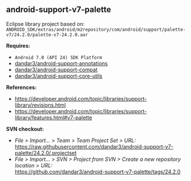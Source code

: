 ## android-support-v7-palette

Eclipse library project based on:<br/>
`ANDROID_SDK/extras/android/m2repository/com/android/support/palette-v7/24.2.0/palette-v7-24.2.0.aar`

**Requires:**
- `Android 7.0 (API 24) SDK Platform`
- [dandar3/android-support-annotations](https://github.com/dandar3/android-support-annotations/tree/24.2.0)
- [dandar3/android-support-compat](https://github.com/dandar3/android-support-compat/tree/24.2.0)
- [dandar3/android-support-core-utils](https://github.com/dandar3/android-support-core-utils/tree/24.2.0)

**References:**
- https://developer.android.com/topic/libraries/support-library/revisions.html
- https://developer.android.com/topic/libraries/support-library/features.html#v7-palette

**SVN checkout:**
- _File > Import... > Team > Team Project Set > URL:_<br/>
  https://raw.githubusercontent.com/dandar3/android-support-v7-palette/24.2.0/.projectset
- _File > Import... > SVN > Project from SVN > Create a new repository location > URL:_<br/> 
  https://github.com/dandar3/android-support-v7-palette/tags/24.2.0